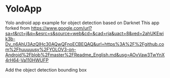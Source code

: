 # YoloApp
Yolo android app example for object detection based on Darknet
This app forked from https://www.google.com/url?sa=t&rct=j&q=&esrc=s&source=web&cd=&cad=rja&uact=8&ved=2ahUKEwik3b-Dv_n6AhU3AzQIHc30AQwQFnoECBEQAQ&url=https%3A%2F%2Fgithub.com%2Fhuuuuusy%2FYOLOV3-on-Android%2Fblob%2Fmaster%2FReadme_English.md&usg=AOvVaw3TwYnX4rH64-Va110HWUFP 

Add the object detection bounding box
